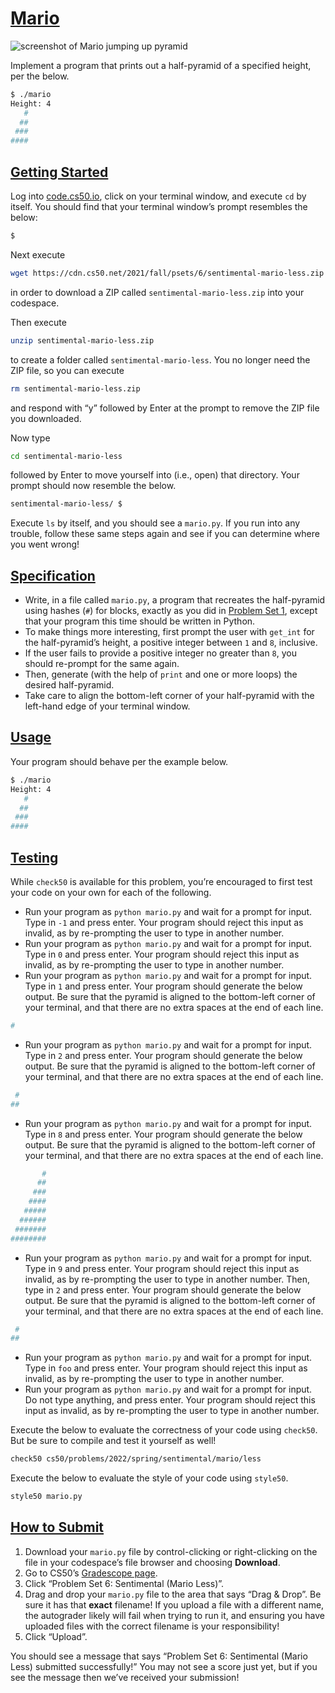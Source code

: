 # [Mario](https://cs50.harvard.edu/college/2022/spring/psets/6/mario/less/#mario)

![screenshot of Mario jumping up pyramid](https://cs50.harvard.edu/college/2022/spring/psets/6/mario/less/pyramid.png)

Implement a program that prints out a half-pyramid of a specified height, per the below.

```bash
$ ./mario
Height: 4
   #
  ##
 ###
####
```

## [Getting Started](https://cs50.harvard.edu/college/2022/spring/psets/6/mario/less/#getting-started)

Log into [code.cs50.io](https://code.cs50.io/), click on your terminal window, and execute `cd` by itself. You should find that your terminal window’s prompt resembles the below:

```bash
$
```

Next execute

```bash
wget https://cdn.cs50.net/2021/fall/psets/6/sentimental-mario-less.zip
```

in order to download a ZIP called `sentimental-mario-less.zip` into your codespace.

Then execute

```bash
unzip sentimental-mario-less.zip
```

to create a folder called `sentimental-mario-less`. You no longer need the ZIP file, so you can execute

```bash
rm sentimental-mario-less.zip
```

and respond with “y” followed by Enter at the prompt to remove the ZIP file you downloaded.

Now type

```bash
cd sentimental-mario-less
```

followed by Enter to move yourself into (i.e., open) that directory. Your prompt should now resemble the below.

```bash
sentimental-mario-less/ $
```

Execute `ls` by itself, and you should see a `mario.py`. If you run into any trouble, follow these same steps again and see if you can determine where you went wrong!

## [Specification](https://cs50.harvard.edu/college/2022/spring/psets/6/mario/less/#specification)

- Write, in a file called `mario.py`, a program that recreates the half-pyramid using hashes (`#`) for blocks, exactly as you did in [Problem Set 1](https://cs50.harvard.edu/college/2022/spring/psets/1/), except that your program this time should be written in Python.
- To make things more interesting, first prompt the user with `get_int` for the half-pyramid’s height, a positive integer between `1` and `8`, inclusive.
- If the user fails to provide a positive integer no greater than `8`, you should re-prompt for the same again.
- Then, generate (with the help of `print` and one or more loops) the desired half-pyramid.
- Take care to align the bottom-left corner of your half-pyramid with the left-hand edge of your terminal window.

## [Usage](https://cs50.harvard.edu/college/2022/spring/psets/6/mario/less/#usage)

Your program should behave per the example below.

```bash
$ ./mario
Height: 4
   #
  ##
 ###
####
```

## [Testing](https://cs50.harvard.edu/college/2022/spring/psets/6/mario/less/#testing)

While `check50` is available for this problem, you’re encouraged to first test your code on your own for each of the following.

- Run your program as `python mario.py` and wait for a prompt for input. Type in `-1` and press enter. Your program should reject this input as invalid, as by re-prompting the user to type in another number.
- Run your program as `python mario.py` and wait for a prompt for input. Type in `0` and press enter. Your program should reject this input as invalid, as by re-prompting the user to type in another number.
- Run your program as `python mario.py` and wait for a prompt for input. Type in `1` and press enter. Your program should generate the below output. Be sure that the pyramid is aligned to the bottom-left corner of your terminal, and that there are no extra spaces at the end of each line.

```bash
#
```

- Run your program as `python mario.py` and wait for a prompt for input. Type in `2` and press enter. Your program should generate the below output. Be sure that the pyramid is aligned to the bottom-left corner of your terminal, and that there are no extra spaces at the end of each line.

```bash
 #
##
```

- Run your program as `python mario.py` and wait for a prompt for input. Type in `8` and press enter. Your program should generate the below output. Be sure that the pyramid is aligned to the bottom-left corner of your terminal, and that there are no extra spaces at the end of each line.

```bash
       #
      ##
     ###
    ####
   #####
  ######
 #######
########
```

- Run your program as `python mario.py` and wait for a prompt for input. Type in `9` and press enter. Your program should reject this input as invalid, as  by re-prompting the user to type in another number. Then, type in `2` and press enter. Your program should generate the below output. Be sure that the pyramid is aligned to the bottom-left corner of your terminal, and that there are no extra spaces at the end of each line.

```bash
 #
##
```

- Run your program as `python mario.py` and wait for a prompt for input. Type in `foo` and press enter. Your program should reject this input as invalid, as by re-prompting the user to type in another number.
- Run your program as `python mario.py` and wait for a prompt for input. Do not type anything, and press enter. Your program should reject this input as invalid, as by re-prompting  the user to type in another number.

Execute the below to evaluate the correctness of your code using `check50`. But be sure to compile and test it yourself as well!

```bash
check50 cs50/problems/2022/spring/sentimental/mario/less
```

Execute the below to evaluate the style of your code using `style50`.

```bash
style50 mario.py
```

## [How to Submit](https://cs50.harvard.edu/college/2022/spring/psets/6/mario/less/#how-to-submit)

1. Download your `mario.py` file by control-clicking or right-clicking on the file in your codespace’s file browser and choosing **Download**.
2. Go to CS50’s [Gradescope page](https://www.gradescope.com/courses/336119).
3. Click “Problem Set 6: Sentimental (Mario Less)”.
4. Drag and drop your `mario.py` file to the area that says “Drag & Drop”. Be sure it has that **exact** filename! If you upload a file with a different name, the autograder  likely will fail when trying to run it, and ensuring you have uploaded  files with the correct filename is your responsibility!
5. Click “Upload”.

You should see a message that says “Problem Set 6: Sentimental (Mario Less) submitted successfully!” You may not see a score just yet, but if you see the message then we’ve received your submission!